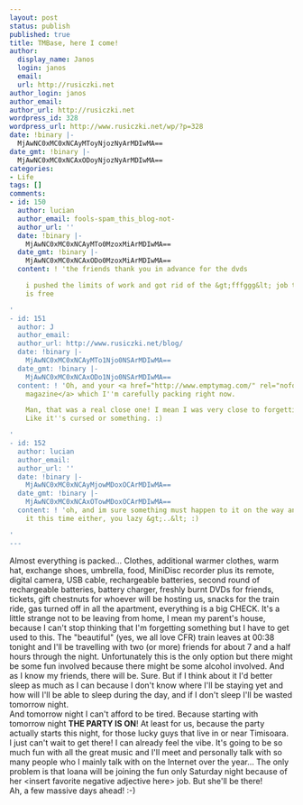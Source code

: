 ```yaml
---
layout: post
status: publish
published: true
title: TMBase, here I come!
author:
  display_name: Janos
  login: janos
  email: 
  url: http://rusiczki.net
author_login: janos
author_email: 
author_url: http://rusiczki.net
wordpress_id: 328
wordpress_url: http://www.rusiczki.net/wp/?p=328
date: !binary |-
  MjAwNC0xMC0xNCAyMToyNjozNyArMDIwMA==
date_gmt: !binary |-
  MjAwNC0xMC0xNCAxODoyNjozNyArMDIwMA==
categories:
- Life
tags: []
comments:
- id: 150
  author: lucian
  author_email: fools-spam_this_blog-not-
  author_url: ''
  date: !binary |-
    MjAwNC0xMC0xNCAyMTo0MzoxMiArMDIwMA==
  date_gmt: !binary |-
    MjAwNC0xMC0xNCAxODo0MzoxMiArMDIwMA==
  content: ! 'the friends thank you in advance for the dvds

    i pushed the limits of work and got rid of the &gt;fffggg&lt; job today, friday
    is free

'
- id: 151
  author: J
  author_email: 
  author_url: http://www.rusiczki.net/blog/
  date: !binary |-
    MjAwNC0xMC0xNCAyMTo1Njo0NSArMDIwMA==
  date_gmt: !binary |-
    MjAwNC0xMC0xNCAxODo1Njo0NSArMDIwMA==
  content: ! 'Oh, and your <a href="http://www.emptymag.com/" rel="nofollow">Empty
    magazine</a> which I''m carefully packing right now.

    Man, that was a real close one! I mean I was very close to forgetting it here.
    Like it''s cursed or something. :)

'
- id: 152
  author: lucian
  author_email: 
  author_url: ''
  date: !binary |-
    MjAwNC0xMC0xNCAyMjowMDoxOCArMDIwMA==
  date_gmt: !binary |-
    MjAwNC0xMC0xNCAxOTowMDoxOCArMDIwMA==
  content: ! 'oh, and im sure something must happen to it on the way and i wont receive
    it this time either, you lazy &gt;..&lt; :)

'
---
```

<p>Almost everything is packed... Clothes, additional warmer clothes, warm hat, exchange shoes, umbrella, food, MiniDisc recorder plus its remote, digital camera, USB cable, rechargeable batteries, second round of rechargeable batteries, battery charger, freshly burnt DVDs for friends, tickets, gift chestnuts for whoever will be hosting us, snacks for the train ride, gas turned off in all the apartment, everything is a big CHECK. It's a little strange not to be leaving from home, I mean my parent's house, because I can't stop thinking that I'm forgetting something but I have to get used to this. The "beautiful" (yes, we all love CFR) train leaves at 00:38 tonight and I'll be travelling with two (or more) friends for about 7 and a half hours through the night. Unfortunately this is the only option but there might be some fun involved because there might be some alcohol involved. And as I know my friends, there will be. Sure. But if I think about it I'd better sleep as much as I can because I don't know where I'll be staying yet and how will I'll be able to sleep during the day, and if I don't sleep I'll be wasted tomorrow night.<br />
And tomorrow night I can't afford to be tired. Because starting with tomorrow night <b>THE PARTY IS ON</b>! At least for us, because the party actually starts this night, for those lucky guys that live in or near Timisoara.<br />
I just can't wait to get there! I can already feel the vibe. It's going to be so much fun with all the great music and I'll meet and personally talk with so many people who I mainly talk with on the Internet over the year... The only problem is that Ioana will be joining the fun only Saturday night because of her &lt;insert favorite negative adjective here&gt; job. But she'll be there!<br />
Ah, a few massive days ahead! :-)</p>
